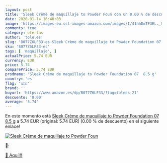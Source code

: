 ```yaml
---
layout: post
title: 'Sleek Crème de maquillaje to Powder Foun con un 0.00 % de descuento'
date: 2020-01-14 16:40:03
image: 'https://images-eu.ssl-images-amazon.com/images/I/41hhDmTF3RL._SL400_.jpg'
comments: true
category: ofertas
author: 'tole.es'
slug: 'B077Z6LF33-es Sleek Crème de maquillaje to Powder Foundation 07 8.5 g'
sku: 'B077Z6LF33-es'
tags: [ 'maquillaje', ]
actualPrice: 5.74 EUR
currency: EUR
price: 5.74
comparePrice: 5.74 EUR
prodname: 'Sleek Crème de maquillaje to Powder Foundation 07  8.5 g'
country: 'es'
flag: '🇪🇸'
brand: ''
buyurl: 'https://www.amazon.es/dp/B077Z6LF33/?tag=tolees-21'
descuento: '0.00'
average: '5.74'
---
```


En este momento está [Sleek Crème de maquillaje to Powder Foundation 07  8.5 g](https://www.amazon.es/dp/B077Z6LF33/?tag=tolees-21) a 5.74 EUR (original: 5.74 EUR) (0.00 %  de descuento) en el siguiente enlace!

[![Sleek Crème de maquillaje to Powder Foun](https://images-eu.ssl-images-amazon.com/images/I/41hhDmTF3RL._SL400_.jpg)](https://www.amazon.es/dp/B077Z6LF33/?tag=tolees-21)

🔎:


[🛒 Aquí!!!](https://www.amazon.es/dp/B077Z6LF33/?tag=tolees-21)
